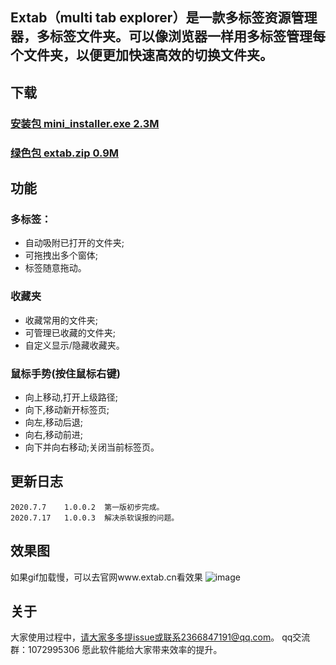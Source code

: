  ## Extab（multi tab explorer）是一款多标签资源管理器，多标签文件夹。可以像浏览器一样用多标签管理每个文件夹，以便更加快速高效的切换文件夹。
 
 ## 下载
   ### [安装包 mini_installer.exe 2.3M](https://github.com/lily-debug/extab/releases/download/1.0.0.3/mini_installer.exe)    
   ### [绿色包 extab.zip 0.9M](https://github.com/lily-debug/extab/releases/download/1.0.0.3/extab.zip)
   
   
 ## 功能 
   ### 多标签：
   * 自动吸附已打开的文件夹;
   * 可拖拽出多个窗体;
   * 标签随意拖动。
   ### 收藏夹
   * 收藏常用的文件夹;
   * 可管理已收藏的文件夹;
   * 自定义显示/隐藏收藏夹。
   ### 鼠标手势(按住鼠标右键)
   * 向上移动,打开上级路径; 
   * 向下,移动新开标签页;
   * 向左,移动后退;
   * 向右,移动前进;
   * 向下并向右移动;关闭当前标签页。
       
 ## 更新日志
    2020.7.7    1.0.0.2  第一版初步完成。
    2020.7.17   1.0.0.3  解决杀软误报的问题。
    
    
 ## 效果图
 如果gif加载慢，可以去官网www.extab.cn看效果
 ![image](http://extab-video.oss-cn-beijing.aliyuncs.com/GIF%202020-6-20%209-56-03.gif)
 ## 关于
   大家使用过程中，请大家多多提issue或联系2366847191@qq.com。
   qq交流群：1072995306
   愿此软件能给大家带来效率的提升。
   
